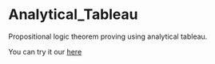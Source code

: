 # Analytical_Tableau
Propositional logic theorem proving using analytical tableau.

You can try it our [here](http://sawah.pythonanywhere.com/)
